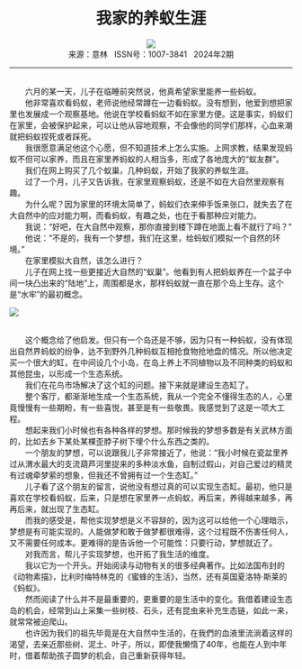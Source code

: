 # <center>我家的养蚁生涯</center>

<div align=center><img src="http://fslib.vip.qikan.cn/img.ashx?key=%d7%f7%d5%df%a3%ba%b3%c2%cb%bc%b3%ca"></div>

<center>来源：意林   ISSN号：1007-3841   2024年2期</center>

* * *

<br>　　六月的某一天，儿子在临睡前突然说，他真希望家里能养一些蚂蚁。  
　　他非常喜欢看蚂蚁，老师说他经常蹲在一边看蚂蚁。没有想到，他爱到想把家里也发展成一个观察基地。他说在学校看蚂蚁不如在家里方便。这是事实，蚂蚁们在家里，会被保护起来，可以让他从容地观察，不会像他的同学们那样，心血来潮就把蚂蚁捏死或者踩死。  
　　我很愿意满足他这个心愿，但不知道技术上怎么实施。上网求教，结果发现蚂蚁不但可以家养，而且在家里养蚂蚁的人相当多，形成了各地庞大的“蚁友群”。  
　　我们在网上购买了几个蚁巢，几种蚂蚁，开始了我家的养蚁生涯。  
　　过了一个月，儿子又告诉我，在家里观察蚂蚁，还是不如在大自然里观察有趣。  
　　为什么呢？因为家里的环境太简单了，蚂蚁们衣来伸手饭来张口，就失去了在大自然中的应对能力啊，而看蚂蚁，有趣之处，也在于看那种应对能力。  
　　我说：“好吧，在大自然中观察，那你直接到楼下蹲在地面上看不就行了吗？”  
　　他说：“不是的，我有一个梦想，我们在这里，给蚂蚁们模拟一个自然的环境。”  
　　在家里模拟大自然，该怎么进行？  
　　儿子在网上找一些更接近大自然的“蚁巢”。他看到有人把蚂蚁养在一个盆子中间一块凸出来的“陆地”上，周围都是水，那样蚂蚁就一直在那个岛上生存。这个是“水牢”的最初概念。

![](http://img.resource.qikan.cn/markvip/qkimages/yili/yili202402/yili20240224-1-l.jpg)

  
<br>　　这个概念给了他启发。但只有一个岛还是不够，因为只有一种蚂蚁，没有体现出自然界蚂蚁的纷争，达不到野外几种蚂蚁互相抢食物抢地盘的情况。所以他决定买一个很大的缸，在中间设几个小岛，在岛上养上不同植物以及不同种类的蚂蚁和其他昆虫，以形成一个生态系统。  
　　我们在花鸟市场解决了这个缸的问题。接下来就是建设生态缸了。  
　　整个客厅，都渐渐地生成一个生态系统，我从一个完全不懂得生态的人，心里竟慢慢有一些期盼，有一些喜悦，甚至是有一些敬畏。我感觉到了这是一项大工程。  
　　想起来我们小时候也有各种各样的梦想。那时候我的梦想多数是有关武林方面的，比如去乡下某处某棵歪脖子树下埋个什么东西之类的。  
　　一个朋友的梦想，可以说跟我儿子非常接近了，他说：“我小时候在瓷盆里养过从渭水最大的支流葫芦河里捉来的多种淡水鱼，自制过假山，对自己爱过的精灵有过魂牵梦萦的想象，但我还不曾拥有过一个生态缸。”  
　　儿子看了这个朋友的留言，说他没有想过真的可以实现生态缸。最初，他只是喜欢在学校看蚂蚁，后来，只是想在家里养一点蚂蚁，再后来，养得越来越多，再再后来，就出现了生态缸。  
　　而我的感受是，帮他实现梦想是义不容辞的，因为这可以给他一个心理暗示，梦想是有可能实现的。人能做梦和敢于做梦都很难得，这个过程既不伤害任何人，又不需要任何成本。更难得的是告诉他一个可能性：只要行动，梦想就近了。  
　　对我而言，帮儿子实现梦想，也开拓了我生活的维度。  
　　我以它为一个开头。开始阅读与动物有关的很多经典著作。比如法国布封的《动物素描》，比利时梅特林克的《蜜蜂的生活》，当然，还有英国夏洛特·斯莱的《蚂蚁》。  
　　然而阅读了什么并不是最重要的，更重要的是生活中的变化。我借着建设生态岛的机会，经常到山上采集一些树枝、石头，还有昆虫来补充生态链，如此一来，就常常被迫爬山。  
　　也许因为我们的祖先毕竟是在大自然中生活的，在我們的血液里流淌着这样的渴望，去亲近那些树、泥土、叶子，所以，即使我懒惰了40年，也能在人到中年时，借着帮助孩子圆梦的机会，自己重新获得年轻。
